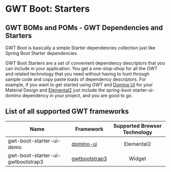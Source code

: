 # GWT Boot: Starters

## GWT BOMs and POMs - GWT Dependencies and Starters

GWT Boot is basically a simple Starter dependencies collection 
just like Spring Boot Starter dependencies.

GWT Boot Starters are a set of convenient dependency descriptors 
that you can include in your application. 
You get a one-stop-shop for all the GWT and related technology 
that you need without having to hunt through sample code and 
copy paste loads of dependency descriptors. For example, 
if you want to get started using GWT and [Domino UI](https://github.com/vegegoku/domino-ui) 
for your Material Design and [Elemental2](https://github.com/google/elemental2) just include the 
spring-boot-starter-ui-domino dependency in your project, 
and you are good to go.

## List of all supported GWT frameworks

| Name | Framework | Supported Browser Technology |
| ------------- | ------------- |:-------------:| 
| gwt-boot-starter-ui-demo | [domino-ui](https://github.com/vegegoku/domino-ui) | Elemental2 | 
| gwt-boot-starter-ui-gwtbootstrap3 | [gwtbootstrap3](https://github.com/gwtbootstrap3/gwtbootstrap3) | Widget | 
